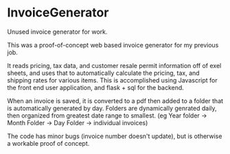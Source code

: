 # InvoiceGenerator
Unused invoice generator for work.

This was a proof-of-concept web based invoice generator for my previous job. 

It reads pricing, tax data, and customer resale permit information off of exel sheets, and uses that to
automatically calculate the pricing, tax, and shipping rates for various items. This is accomplished using Javascript for the front end user application, and flask + sql for the backend.

When an invoice is saved, it is converted to a pdf then added to a folder that is automatically generated by day. Folders are dynamically genrated daily, then organized from greatest date range to smallest. (eg Year folder -> Month Folder -> Day Folder -> individual invoices)

The code has minor bugs (invoice number doesn't update), but is otherwise a workable proof of concept.



